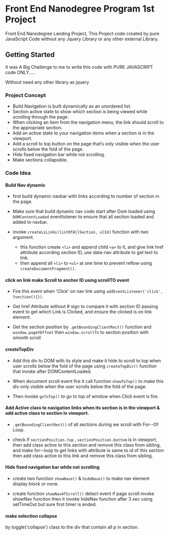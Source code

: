 # Front End Nanodegree Program 1st Project

Front End Nanodegree Landing Project, 
This Project code created by pure JavaScript Code without any Jquery Library or any other external Library.

## Getting Started

It was A Big Challenge to me to write this code with PURE JAVASCRIPT code ONLY.....

Without need any other library as jquery

### Project Concept

* Build Navigation is built dynamically as an unordered list.
* Section active state to show which section is being viewed while scrolling through the page.
* When clicking an item from the navigation menu, the link should scroll to the appropriate section. 
* Add an active state to your navigation items when a section is in the viewport.
* Add a scroll to top button on the page that’s only visible when the user scrolls below the fold of the page.
* Hide fixed navigation bar while not scrolling.
* Make sections collapsible.

### Code Idea

#### Build Nav dynamic

* first build dynamic navbar with links according to number of section in the page.

* Make sure that build dynamic nav code start after Dom loaded using ```DOMContentLoaded``` eventlistener to ensure that all section loaded and added to navbar.

* invoke ```createLiLinks(listOfAllSection, ulId)``` function with two argument.
    - this function create ```<li>``` and append child ```<a>``` to it, and give link href attribute according section ID,
    use data-nav attribute to get text to link.
    - then append all ```<li>``` to ```<ul>``` at one time to prevent reflow using ```createDocumentFragment()```.

#### click on link make Scroll to anchor ID using scrollTO event

* Fire this event when 'Click' on nav link using ```addEventListener('click', function(){})```.

* Get href Attribute without # sign to compare it with section ID passing event to get which Link is Clicked,
and ensure the clicked is on link element.

* Get the section position by ```.getBoundingClientRect()``` function and ```window.pageYOffset``` then ```window.scrollTo``` to
section position with smooth scroll

#### createTopDiv

* Add this div to DOM with its style and make it hide to scroll to top when user scrolls below the fold of the page 
using ```createTopDiv()``` function that invoke after DOMContentLoaded.

* When document scroll event fire it call function ```showToTop()``` to make this div only visible when the user scrolls below the fold of the page.

* Then invoke ```goToTop()``` to go to top of window when Click event is fire.

#### Add Active class to navigation links when its section is in the viewport & add active class to section in viewport.

* ```.getBoundingClientRect()``` of all sections during we scroll with For--Of Loop.

* check if ```sectionPosition.top``` , ```sectionPosition.bottom``` is in viewport, then add class active to this section and remove this class from sibling, and make for--loop to get links with attribute is same to id of this section then add class active to this link  and remove this class from sibling.

#### Hide fixed navigation bar while not scrolling
* create two function ```showNave()``` & ```hideNave()``` to make nav element display block or none.

* create function ```showNavATScroll()``` detect event if page scroll invoke showNav function then it invoke hideNav function after 3 sec using setTimeOut but sure first timer is ended.

#### make selection collapse

by toggle('collapse') class to the div that contain all p in section.
  


